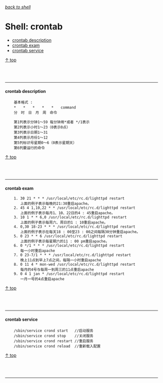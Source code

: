[*back to shell*](https://github.com/malw2020/learn/tree/master/doc/shell#contents)<br>

# Shell: crontab

- [crontab description](#crontab-description)
- [crontab exam](#crontab-exam)
- [crontab service](#crontab-service)

[↑ top](#shell-crontab)
<br><br><br><br><hr>


#### crontab description

```shell
	基本格式 : 
	*　　*　　*　　*　　*　　command 
	分　时　日　月　周　命令 
   
	第1列表示分钟1～59 每分钟用*或者 */1表示 
	第2列表示小时1～23（0表示0点） 
	第3列表示日期1～31 
	第4列表示月份1～12 
	第5列标识号星期0～6（0表示星期天） 
	第6列要运行的命令 

```

[↑ top](#shell-crontab)
<br><br><br><br><hr>

#### crontab exam

```shell
	1. 30 21 * * * /usr/local/etc/rc.d/lighttpd restart 
	   上面的例子表示每晚的21:30重启apache。 
	2. 45 4 1,10,22 * * /usr/local/etc/rc.d/lighttpd restart 
	   上面的例子表示每月1、10、22日的4 : 45重启apache。 
	3. 10 1 * * 6,0 /usr/local/etc/rc.d/lighttpd restart 
	   上面的例子表示每周六、周日的1 : 10重启apache。 
	4. 0,30 18-23 * * * /usr/local/etc/rc.d/lighttpd restart 
	   上面的例子表示在每天18 : 00至23 : 00之间每隔30分钟重启apache。 
	5. 0 23 * * 6 /usr/local/etc/rc.d/lighttpd restart 
	   上面的例子表示每星期六的11 : 00 pm重启apache。 
	6. 0 */1 * * * /usr/local/etc/rc.d/lighttpd restart 
	   每一小时重启apache 
	7. 0 23-7/1 * * * /usr/local/etc/rc.d/lighttpd restart 
	   晚上11点到早上7点之间，每隔一小时重启apache 
	8. 0 11 4 * mon-wed /usr/local/etc/rc.d/lighttpd restart 
	   每月的4号与每周一到周三的11点重启apache 
	9. 0 4 1 jan * /usr/local/etc/rc.d/lighttpd restart 
	   一月一号的4点重启apache 
```

[↑ top](#shell-crontab)
<br><br><br><br><hr>

#### crontab service

```shell
	/sbin/service crond start   //启动服务
	/sbin/service crond stop    //关闭服务
	/sbin/service crond restart //重启服务
	/sbin/service crond reload  //重新载入配置

```

[↑ top](#shell-crontab)
<br><br><br><br><hr>

